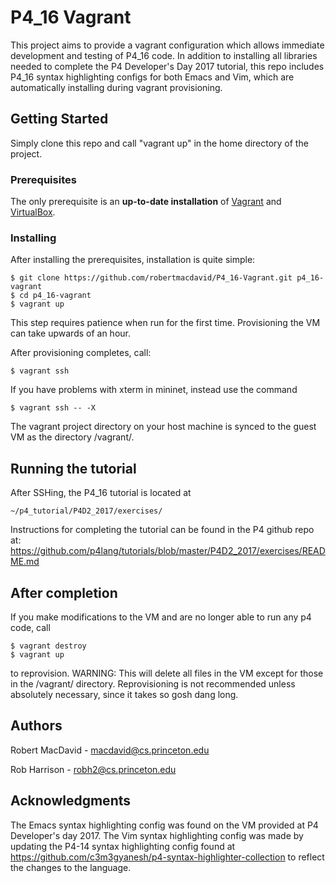 # P4_16 Vagrant

This project aims to provide a vagrant configuration which allows immediate development and testing of P4_16 code. 
In addition to installing all libraries needed to complete the P4 Developer's Day 2017 tutorial, 
this repo includes P4_16 syntax highlighting configs for both Emacs and Vim, which are automatically 
installing during vagrant provisioning.

## Getting Started

Simply clone this repo and call "vagrant up" in the home directory of the project.

### Prerequisites

The only prerequisite is an **up-to-date installation** of [Vagrant](https://www.vagrantup.com/) and 
[VirtualBox](https://www.virtualbox.org/wiki/VirtualBox).

### Installing

After installing the prerequisites, installation is quite simple:
```
$ git clone https://github.com/robertmacdavid/P4_16-Vagrant.git p4_16-vagrant
$ cd p4_16-vagrant
$ vagrant up
```

This step requires patience when run for the first time.
Provisioning the VM can take upwards of an hour.

After provisioning completes, call:

```
$ vagrant ssh
```

If you have problems with xterm in mininet, instead use the command

```
$ vagrant ssh -- -X
```

The vagrant project directory on your host machine is synced to the guest VM
as the directory /vagrant/.

## Running the tutorial

After SSHing, the P4_16 tutorial is located at 
```
~/p4_tutorial/P4D2_2017/exercises/
```
Instructions for completing the tutorial can be found in the P4 github repo at: https://github.com/p4lang/tutorials/blob/master/P4D2_2017/exercises/README.md

## After completion
If you make modifications to the VM and are no longer able to run any p4 code, call
```
$ vagrant destroy
$ vagrant up
```
to reprovision. WARNING: This will delete all files in the VM except for
those in the /vagrant/ directory. Reprovisioning is not recommended unless absolutely necessary, since
it takes so gosh dang long.

## Authors
Robert MacDavid - macdavid@cs.princeton.edu

Rob Harrison - robh2@cs.princeton.edu

## Acknowledgments

The Emacs syntax highlighting config was found on the VM provided at P4
Developer's day 2017. The Vim syntax highlighting config was made by updating
the P4-14 syntax highlighting config found at
https://github.com/c3m3gyanesh/p4-syntax-highlighter-collection to reflect the
changes to the language. 

